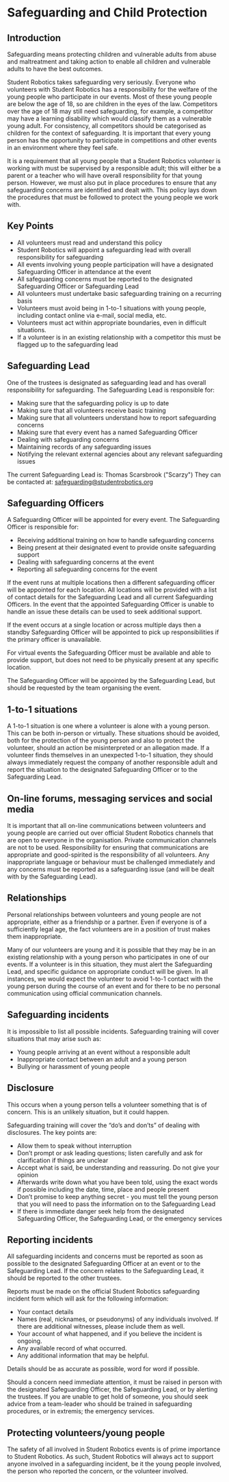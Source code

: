 # Safeguarding and Child Protection

## Introduction

Safeguarding means protecting children and vulnerable adults from abuse and maltreatment and taking action to enable all children and vulnerable adults to have the best outcomes.

Student Robotics takes safeguarding very seriously.
Everyone who volunteers with Student Robotics has a responsibility for the welfare of the young people who participate in our events.
Most of these young people are below the age of 18, so are children in the eyes of the law.
Competitors over the age of 18 may still need safeguarding, for example, a competitor may have a learning disability which would classify them as a vulnerable young adult.
For consistency, all competitors should be categorised as children for the context of safeguarding.
It is important that every young person has the opportunity to participate in competitions and other events in an environment where they feel safe.

It is a requirement that all young people that a Student Robotics volunteer is working with must be supervised by a responsible adult; this will either be a parent or a teacher who will have overall responsibility for that young person.
However, we must also put in place procedures to ensure that any safeguarding concerns are identified and dealt with.
This policy lays down the procedures that must be followed to protect the young people we work with.

## Key Points

* All volunteers must read and understand this policy
* Student Robotics will appoint a safeguarding lead with overall responsibility for safeguarding
* All events involving young people participation will have a designated Safeguarding Officer in attendance at the event
* All safeguarding concerns must be reported to the designated Safeguarding Officer or Safeguarding Lead
* All volunteers must undertake basic safeguarding training on a recurring basis
* Volunteers must avoid being in 1-to-1 situations with young people, including contact online via e-mail, social media, etc.
* Volunteers must act within appropriate boundaries, even in difficult situations.
* If a volunteer is in an existing relationship with a competitor this must be flagged up to the safeguarding lead

## Safeguarding Lead

One of the trustees is designated as safeguarding lead and has overall responsibility for safeguarding.
The Safeguarding Lead is responsible for:
* Making sure that the safeguarding policy is up to date
* Making sure that all volunteers receive basic training
* Making sure that all volunteers understand how to report safeguarding concerns
* Making sure that every event has a named Safeguarding Officer 
* Dealing with safeguarding concerns
* Maintaining records of any safeguarding issues
* Notifying the relevant external agencies about any relevant safeguarding issues

The current Safeguarding Lead is: Thomas Scarsbrook ("Scarzy")
They can be contacted at: [safeguarding@studentrobotics.org](mailto:safeguarding@studentrobotics.org)

## Safeguarding Officers

A Safeguarding Officer will be appointed for every event.
The Safeguarding Officer is responsible for:
* Receiving additional training on how to handle safeguarding concerns
* Being present at their designated event to provide onsite safeguarding support
* Dealing with safeguarding concerns at the event
* Reporting all safeguarding concerns for the event

If the event runs at multiple locations then a different safeguarding officer will be appointed for each location.
All locations will be provided with a list of contact details for the Safeguarding Lead and all current Safeguarding Officers.
In the event that the appointed Safeguarding Officer is unable to handle an issue these details can be used to seek additional support.

If the event occurs at a single location or across multiple days then a standby Safeguarding Officer will be appointed to pick up responsibilities if the primary officer is unavailable.

For virtual events the Safeguarding Officer must be available and able to provide support, but does not need to be physically present at any specific location.

The Safeguarding Officer will be appointed by the Safeguarding Lead, but should be requested by the team organising the event.

## 1-to-1 situations

A 1-to-1 situation is one where a volunteer is alone with a young person.
This can be both in-person or virtually.
These situations should be avoided, both for the protection of the young person and also to protect the volunteer, should an action be misinterpreted or an allegation made.
If a volunteer finds themselves in an unexpected 1-to-1 situation, they should always immediately request the company of another responsible adult and report the situation to the designated Safeguarding Officer or to the Safeguarding Lead.

## On-line forums, messaging services and social media

It is important that all on-line communications between volunteers and young people are carried out over official Student Robotics channels that are open to everyone in the organisation.
Private communication channels are not to be used.
Responsibility for ensuring that communications are appropriate and good-spirited is the responsibility of all volunteers.
Any inappropriate language or behaviour must be challenged immediately and any concerns must be reported as a safeguarding issue (and will be dealt with by the Safeguarding Lead).

## Relationships

Personal relationships between volunteers and young people are not appropriate, either as a friendship or a partner.
Even if everyone is of a sufficiently legal age, the fact volunteers are in a position of trust makes them inappropriate.

Many of our volunteers are young and it is possible that they may be in an existing relationship with a young person who participates in one of our events.
If a volunteer is in this situation, they must alert the Safeguarding Lead, and specific guidance on appropriate conduct will be given.
In all instances, we would expect the volunteer to avoid 1-to-1 contact with the young person during the course of an event and for there to be no personal communication using official communication channels.

## Safeguarding incidents

It is impossible to list all possible incidents.
Safeguarding training will cover situations that may arise such as:
* Young people arriving at an event without a responsible adult
* Inappropriate contact between an adult and a young person
* Bullying or harassment of young people

## Disclosure

This occurs when a young person tells a volunteer something that is of concern.
This is an unlikely situation, but it could happen. 

Safeguarding training will cover the “do’s and don’ts” of dealing with disclosures.
The key points are:
* Allow them to speak without interruption
* Don’t prompt or ask leading questions; listen carefully and ask for clarification if things are unclear
* Accept what is said, be understanding and reassuring. Do not give your opinion
* Afterwards write down what you have been told, using the exact words if possible including the date, time, place and people present
* Don’t promise to keep anything secret - you must tell the young person that you will need to pass the information on to the Safeguarding Lead
* If there is immediate danger seek help from the designated Safeguarding Officer, the Safeguarding Lead, or the emergency services

## Reporting incidents

All safeguarding incidents and concerns must be reported as soon as possible to the designated Safeguarding Officer at an event or to the Safeguarding Lead.
If the concern relates to the Safeguarding Lead, it should be reported to the other trustees.

Reports must be made on the official Student Robotics safeguarding incident form which will ask for the following information:
* Your contact details
* Names (real, nicknames, or pseudonyms) of any individuals involved. If there are additional witnesses, please include them as well.
* Your account of what happened, and if you believe the incident is ongoing.
* Any available record of what occurred.
* Any additional information that may be helpful.

Details should be as accurate as possible, word for word if possible.

Should a concern need immediate attention, it must be raised in person with the designated Safeguarding Officer, the Safeguarding Lead, or by alerting the trustees.
If you are unable to get hold of someone, you should seek advice from a team-leader who should be trained in safeguarding procedures, or in extremis; the emergency services.

## Protecting volunteers/young people
The safety of all involved in Student Robotics events is of prime importance to Student Robotics.
As such, Student Robotics will always act to support anyone involved in a safeguarding incident, be it the young people involved, the person who reported the concern, or the volunteer involved.
